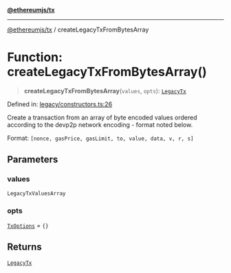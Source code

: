 [**@ethereumjs/tx**](../README.md)

***

[@ethereumjs/tx](../README.md) / createLegacyTxFromBytesArray

# Function: createLegacyTxFromBytesArray()

> **createLegacyTxFromBytesArray**(`values`, `opts`): [`LegacyTx`](../classes/LegacyTx.md)

Defined in: [legacy/constructors.ts:26](https://github.com/ethereumjs/ethereumjs-monorepo/blob/master/packages/tx/src/legacy/constructors.ts#L26)

Create a transaction from an array of byte encoded values ordered according to the devp2p network encoding - format noted below.

Format: `[nonce, gasPrice, gasLimit, to, value, data, v, r, s]`

## Parameters

### values

`LegacyTxValuesArray`

### opts

[`TxOptions`](../interfaces/TxOptions.md) = `{}`

## Returns

[`LegacyTx`](../classes/LegacyTx.md)
